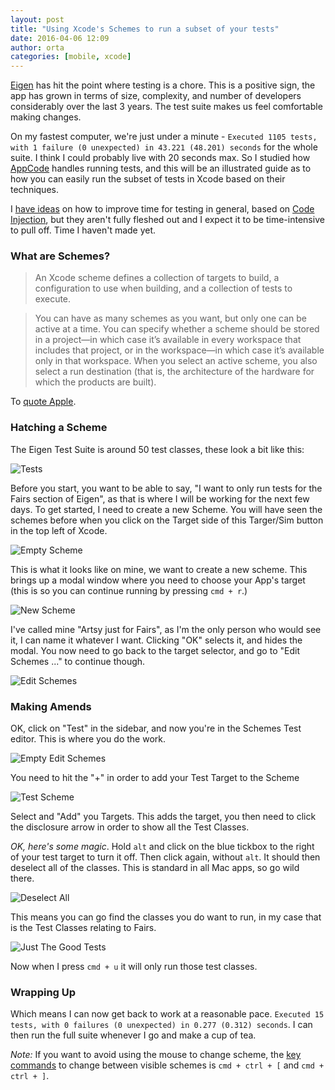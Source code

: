 ```yaml
---
layout: post
title: "Using Xcode's Schemes to run a subset of your tests"
date: 2016-04-06 12:09
author: orta
categories: [mobile, xcode]
---
```


[Eigen](https://github.com/artsy/eigen) has hit the point where testing is a chore. This is a positive sign, the app has grown in terms of size, complexity, and number of developers considerably over the last 3 years. The test suite makes us feel comfortable making changes.

On my fastest computer, we're just under a minute - `Executed 1105 tests, with 1 failure (0 unexpected) in 43.221 (48.201) seconds`  for the whole suite. I think I could probably live with 20 seconds max. So I studied how [AppCode](https://www.jetbrains.com/objc/) handles running tests, and this will be an illustrated guide as to how you can easily run the subset of tests in Xcode based on their techniques.

 I [have ideas](https://github.com/orta/life/issues/71) on how to improve time for testing in general, based on [Code Injection](https://artsy.github.io/blog/2016/03/05/iOS-Code-Injection/), but they aren't fully fleshed out and I expect it to be time-intensive to pull off. Time I haven't made yet.

<!-- more -->

### What are Schemes?

> An Xcode scheme defines a collection of targets to build, a configuration to use when building, and a collection of tests to execute.

> You can have as many schemes as you want, but only one can be active at a time. You can specify whether a scheme should be stored in a project—in which case it’s available in every workspace that includes that project, or in the workspace—in which case it’s available only in that workspace. When you select an active scheme, you also select a run destination (that is, the architecture of the hardware for which the products are built).

To [quote Apple](https://developer.apple.com/library/ios/featuredarticles/XcodeConcepts/Concept-Schemes.html).

### Hatching a Scheme

The Eigen Test Suite is around 50 test classes, these look a bit like this:

![Tests](/images/2016-04-06-Testing-Schemes/tests.png)

Before you start, you want to be able to say, "I want to only run tests for the Fairs section of Eigen", as that is where I will be working for the next few days. To get started, I need to create a new Scheme. You will have seen the schemes before when you click on the Target side of this Targer/Sim button in the top left of Xcode.

![Empty Scheme](/images/2016-04-06-Testing-Schemes/empty_scheme.png)

This is what it looks like on mine, we want to create a new scheme. This brings up a modal window where you need to choose your App's target (this is so you can continue running by pressing `cmd + r`.)

![New Scheme](/images/2016-04-06-Testing-Schemes/new_scheme.png)

I've called mine "Artsy just for Fairs", as I'm the only person who would see it, I can name it whatever I want. Clicking "OK" selects it, and hides the modal. You now need to go back to the target selector, and go to "Edit Schemes ..." to continue though.

![Edit Schemes](/images/2016-04-06-Testing-Schemes/edit_schemes.png)

### Making Amends

OK, click on "Test" in the sidebar, and now you're in the Schemes Test editor. This is where you do the work.

![Empty Edit Schemes](/images/2016-04-06-Testing-Schemes/empty_edit_schemes.png)

You need to hit the "+" in order to add your Test Target to the Scheme

![Test Scheme](/images/2016-04-06-Testing-Schemes/test_scheme.png)

Select and "Add" you Targets. This adds the target, you then need to click the disclosure arrow in order to show all the Test Classes.

_OK, here's some magic_. Hold `alt` and click on the blue tickbox to the right of your test target to turn it off. Then click again, without `alt`. It should then deselect all of the classes. This is standard in all Mac apps, so go wild there.

![Deselect All](/images/2016-04-06-Testing-Schemes/deselect_all.png)

This means you can go find the classes you do want to run, in my case that is the Test Classes relating to Fairs.

![Just The Good Tests](/images/2016-04-06-Testing-Schemes/just_the_good_tests.png)

Now when I press `cmd + u` it will only run those test classes.

### Wrapping Up

Which means I can now get back to work at a reasonable pace. `Executed 15 tests, with 0 failures (0 unexpected) in 0.277 (0.312) seconds`. I can then run the full suite whenever I go and make a cup of tea.

_Note:_ If you want to avoid using the mouse to change scheme, the [key commands](/images/2016-04-06-Testing-Schemes/next_prev.png) to change between visible schemes is `cmd + ctrl + [` and  `cmd + ctrl + ]`.
